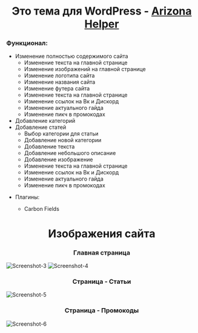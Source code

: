 <h1 align="center">Это тема для WordPress - <a href='https://vk.com/arz.helper' target='_blank'>Arizona Helper</a></h1> 
<h3>Функционал: </h3>
<ul>
  <li>Изменение полностью содержимого сайта
    <ul>
      <li>Изменение текста на главной странице</li>
      <li>Изменение изображений на главной странице</li>
      <li>Изменение логотипа сайта</li>
      <li>Изменение названия сайта</li>
      <li>Изменение футера сайта</li>
      <li>Изменение текста на главной странице</li>
      <li>Изменение ссылок на Вк и Дискорд</li>
      <li>Изменение актуального гайда</li>
      <li>Изменение пикч в промокодах</li>
    </ul>
  </li>
  <li>Добавление категорий</li>
  <li>Добавление статей
      <ul>
      <li>Выбор категории для статьи</li>
      <li>Добавление новой категории</li>
      <li>Добавление текста</li>
      <li>Добавление небольшого описание</li>
      <li>Добавление изображение</li>
      <li>Изменение текста на главной странице</li>
      <li>Изменение ссылок на Вк и Дискорд</li>
      <li>Изменение актуального гайда</li>
      <li>Изменение пикч в промокодах</li>
    </ul>
  </li>
</ul>

<ul>
  <li>Плагины: </li>
  <ul>
    <li>Carbon Fields</li>
   </ul>
</ul>

<h1 align="center">Изображения сайта</h1>

<h3 align="center">Главная страница</h3>

<img src="https://i.ibb.co/GC0YnKH/Screenshot-3.png" alt="Screenshot-3" border="0">
<img src="https://i.ibb.co/JBp9qBL/Screenshot-4.png" alt="Screenshot-4" border="0">

<h3 align="center">Страница - Статьи</h3>

<img src="https://i.ibb.co/8KTpzC3/Screenshot-5.png" alt="Screenshot-5" border="0">

<h3 align="center">Страница - Промокоды</h3>

<img src="https://i.ibb.co/vwB4ksf/Screenshot-6.png" alt="Screenshot-6" border="0">
